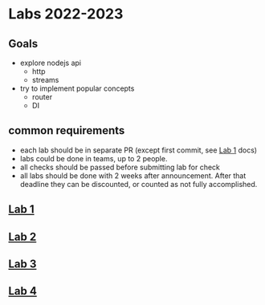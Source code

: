 # Labs 2022-2023

## Goals
- explore nodejs api
  - http
  - streams
- try to implement popular concepts
  - router
  - DI

## common requirements
- each lab should be in separate PR (except first commit, see [Lab 1](./lab-1.md#Links) docs)
- labs could be done in teams, up to 2 people.
- all checks should be passed before submitting lab for check
- all labs should be done with 2 weeks after announcement. 
After that deadline they can be discounted, or counted as not fully accomplished.

## [Lab 1](./lab-1.md)

## [Lab 2](./lab-2.md)

## [Lab 3](./lab-4.md)

## [Lab 4](./lab-4.md)
